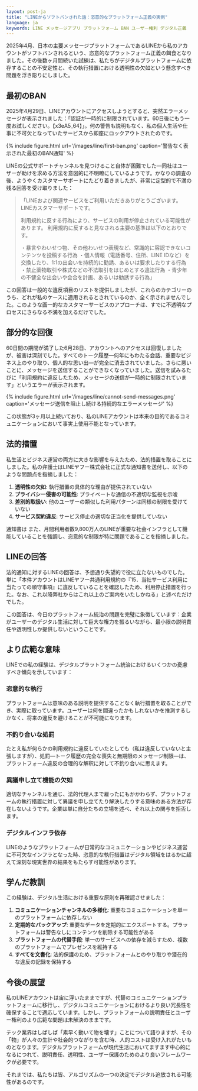 ```yaml
---
layout: post-ja
title: "LINEからソフトバンされた話：恣意的なプラットフォーム正義の実例"
language: ja
keywords: LINE メッセージアプリ プラットフォーム BAN ユーザー権利 デジタル正義
---
```


2025年4月、日本の主要メッセージプラットフォームであるLINEから私のアカウントがソフトバンされるという、恣意的なプラットフォーム正義の餌食となりました。その後数ヶ月間続いた試練は、私たちがデジタルプラットフォームに依存することの不安定性と、その執行措置における透明性の欠如という懸念すべき問題を浮き彫りにしました。

## 最初のBAN

2025年4月29日、LINEアカウントにアクセスしようとすると、突然エラーメッセージが表示されました：「認証が一時的に制限されています。60日後にもう一度お試しください。【x3еA5_64】」。何の警告も説明もなく、私の個人生活や仕事に不可欠となっていたサービスから即座にロックアウトされたのです。

{% include figure.html
    url='/images/line/first-ban.png'
    caption='警告なく表示された最初のBAN通知'
%}

LINEの公式サポートチャンネルを見つけること自体が困難でした—同社はユーザーが助けを求める方法を意図的に不明瞭にしているようです。かなりの調査の後、ようやくカスタマーサポートにたどり着きましたが、非常に定型的で不満の残る回答を受け取りました：

> 「LINEおよび関連サービスをご利用いただきありがとうございます。
> LINEカスタマーサポートです。
> 
> 利用規約に反する行為により、サービスの利用が停止されている可能性があります。
> 利用規約に反すると見なされる主要の基準は以下のとおりです。
> 
> ・暴言やわいせつ物、その他わいせつ表現など、常識的に容認できないコンテンツを投稿する行為
> ・個人情報（電話番号、住所、LINE IDなど）を交換したり、1:1の出会いを持続的に勧誘、あるいは要求したりする行為
> ・禁止薬物取引や株式などの不法取引をはじめとする違法行為
> ・青少年の不健全な出会いや会合を計画、あるいは勧誘する行為」

この回答は一般的な違反項目のリストを提供しましたが、これらのカテゴリーのうち、どれが私のケースに適用されるとされているのか、全く示されませんでした。このような画一的なカスタマーサービスのアプローチは、すでに不透明なプロセスにさらなる不満を加えるだけでした。

## 部分的な回復

60日間の期間が満了した6月28日、アカウントへのアクセスは回復しましたが、被害は深刻でした。すべてのトーク履歴—何年にもわたる会話、重要なビジネス上のやり取り、個人的な思い出—が完全に消去されていました。さらに悪いことに、メッセージを送信することができなくなっていました。送信を試みるたびに「利用規約に違反したため、メッセージの送信が一時的に制限されています」というエラーが表示されます。

{% include figure.html
    url='/images/line/cannot-send-messages.png'
    caption='メッセージ送信を阻止し続ける持続的なエラーメッセージ'
%}

この状態が3ヶ月以上続いており、私のLINEアカウントは本来の目的であるコミュニケーションにおいて事実上使用不能となっています。

## 法的措置

私生活とビジネス運営の両方に大きな影響を与えたため、法的措置を取ることにしました。私の弁護士はLINEヤフー株式会社に正式な通知書を送付し、以下のような問題点を指摘しました：

1. **透明性の欠如**: 執行措置の具体的な理由が提供されていない
2. **プライバシー侵害の可能性**: プライベートな通信の不適切な監視を示唆
3. **差別的取扱い**: 他のユーザーの類似した利用パターンは同様の制限を受けていない
4. **サービス契約違反**: サービス停止の適切な正当化を提供していない

通知書は また、月間利用者数9,800万人のLINEが重要な社会インフラとして機能していることを強調し、恣意的な制限が特に問題であることを指摘しました。

## LINEの回答

法的通知に対するLINEの回答は、予想通り失望的で役に立たないものでした。単に「本件アカウントはLINEヤフー共通利用規約の『15．当社サービス利用に当たっての順守事項』に違反していることを確認したため、利用停止措置を行った。なお、これ以降弊社からはこれ以上のご案内をいたしかねる」と述べただけでした。

この回答は、今日のプラットフォーム統治の問題を完璧に象徴しています：企業がユーザーのデジタル生活に対して巨大な権力を振るいながら、最小限の説明責任や透明性しか提供しないということです。

## より広範な意味

LINEでの私の経験は、デジタルプラットフォーム統治におけるいくつかの憂慮すべき傾向を示しています：

### 恣意的な執行
プラットフォームは意味のある説明を提供することなく執行措置を取ることができ、実際に取っています。ユーザーは何を間違ったかもしれないかを推測するしかなく、将来の違反を避けることが不可能になります。

### 不釣り合いな処罰
たとえ私が何らかの利用規約に違反していたとしても（私は違反していないと主張しますが）、処罰—トーク履歴の完全な喪失と無期限のメッセージ制限—は、プラットフォーム違反の合理的な解釈に対して不釣り合いに思えます。

### 異議申し立て機能の欠如
適切なチャンネルを通じ、法的代理人まで雇ったにもかかわらず、プラットフォームの執行措置に対して異議を申し立てたり解決したりする意味のある方法が存在しないようです。企業は単に自分たちの立場を述べ、それ以上の関与を拒否します。

### デジタルインフラ依存
LINEのようなプラットフォームが日常的なコミュニケーションやビジネス運営に不可欠なインフラとなった時、恣意的な執行措置はデジタル領域をはるかに超えて深刻な現実世界の結果をもたらす可能性があります。

## 学んだ教訓

この経験は、デジタル生活における重要な原則を再確認させました：

1. **コミュニケーションチャンネルの多様化**: 重要なコミュニケーションを単一のプラットフォームに依存しない
2. **定期的なバックアップ**: 重要なデータを定期的にエクスポートする。プラットフォームは警告なしにコンテンツを削除する可能性がある
3. **プラットフォームの代替手段**: 単一のサービスへの依存を減らすため、複数のプラットフォームでプレゼンスを維持する
4. **すべてを文書化**: 法的保護のため、プラットフォームとのやり取りや潜在的な違反の記録を保持する

## 今後の展望

私のLINEアカウントは宙に浮いたままですが、代替のコミュニケーションプラットフォームに移行し、デジタルコミュニケーションにおけるより良い冗長性を確保することで適応しています。しかし、プラットフォームの説明責任とユーザー権利のより広範な問題は未解決のままです。

テック業界はしばしば「素早く動いて物を壊す」ことについて語りますが、その「物」が人々の生計や社会的つながりを含む時、人的コストは受け入れがたいものとなります。デジタルプラットフォームが現代生活においてますます中心的になるにつれて、説明責任、透明性、ユーザー保護のためのより良いフレームワークが必要です。

それまでは、私たちは皆、アルゴリズムの一つの決定でデジタル追放される可能性があるのです。